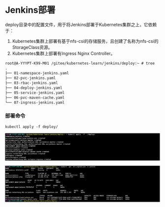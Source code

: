 # Jenkins部署

deploy目录中的配置文件，用于将Jenkins部署于Kubernetes集群之上，它依赖于：

1. Kubernetes集群上部署有基于nfs-csi的存储服务，且创建了名称为nfs-csi的StorageClass资源。
2. Kubernetes集群上部署有Ingress Nginx Controller。

~~~shell
root@A-YYYPT-K99-M01 /gitee/kubernetes-learn/jenkins/deploy:~ # tree
.
├── 01-namespace-jenkins.yaml
├── 02-pvc-jenkins.yaml
├── 03-rbac-jenkins.yaml
├── 04-deploy-jenkins.yaml
├── 05-service-jenkins.yaml
├── 06-pvc-maven-cache.yaml
└── 07-ingress-jenkins.yaml
~~~



### 部署命令

~~~shell
kubectl apply -f deploy/
~~~

![image-20240813220337972](./README.assets/image-20240813220337972.png)

![image-20240813220238332](./README.assets/image-20240813220238332.png)





